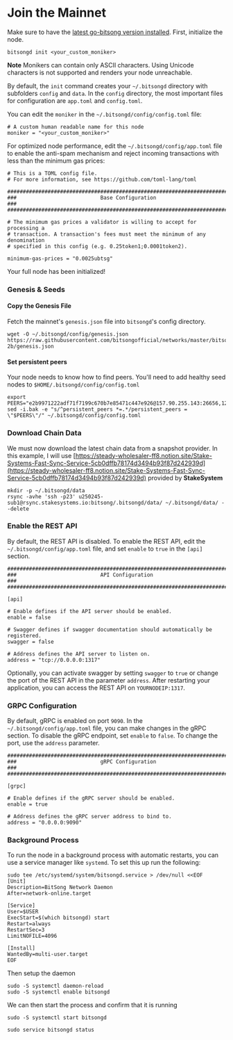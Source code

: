 # Join the Mainnet

Make sure to have the [latest go-bitsong version installed](install-go-bitsong.md). First, initialize the node.

```
bitsongd init <your_custom_moniker>
```

**Note** Monikers can contain only ASCII characters. Using Unicode characters is not supported and renders your node unreachable.

By default, the `init` command creates your `~/.bitsongd` directory with subfolders `config` and `data`. In the `config` directory, the most important files for configuration are `app.toml` and `config.toml`.

You can edit the `moniker` in the `~/.bitsongd/config/config.toml` file:

```
# A custom human readable name for this node
moniker = "<your_custom_moniker>"
```

For optimized node performance, edit the `~/.bitsongd/config/app.toml` file to enable the anti-spam mechanism and reject incoming transactions with less than the minimum gas prices:

```
# This is a TOML config file.
# For more information, see https://github.com/toml-lang/toml

###############################################################################
###                           Base Configuration                            ###
###############################################################################

# The minimum gas prices a validator is willing to accept for processing a
# transaction. A transaction's fees must meet the minimum of any denomination
# specified in this config (e.g. 0.25token1;0.0001token2).

minimum-gas-prices = "0.0025ubtsg"
```

Your full node has been initialized!

### Genesis & Seeds

#### Copy the Genesis File

Fetch the mainnet's `genesis.json` file into `bitsongd`'s config directory.

```
wget -O ~/.bitsongd/config/genesis.json https://raw.githubusercontent.com/bitsongofficial/networks/master/bitsong-2b/genesis.json
```

#### **Set persistent peers**

Your node needs to know how to find peers. You'll need to add healthy seed nodes to `$HOME/.bitsongd/config/config.toml`

```
export PEERS="e2b9971222adf71f7199c670b7e85471c447e926@157.90.255.143:26656,120740c15a8a19c232b1aa4d80b20de248b33db3@135.181.129.94:26656,d741773bc5eecbefb7b14fcca5e3e0fedd49d5a3@157.90.95.104:26656,6e93a30587671e2cecacbcbb27092809bb20249f@95.217.203.59:31656,adfe1cf240780cf8d58266171ced72fb4e9a7a6d@23.226.14.168:26656,f36d3a926ae0583e60f00e7bc54711f3cb7fe769@195.201.58.166:26656,9c9f030298bdda9ca69de7db8e9a3aef33972fba@135.181.16.236:31656,9806602afb65ba45d1048d65285d5c6e50285088@178.18.242.242:26656,4fdd438ea70927003022ecc308e36bc1924ec598@51.210.104.207:26656,3cf3effd3ecb33bdbb5c5e6528c88fde4869b97c@116.202.139.113:26656,075cf589e44c74687ef3a4df3a583f482bce57e0@46.166.143.79:26656,f9d318eaf38988ce2b65b795068d86b214866c91@141.94.170.26:26256,fa932748b327fdde6d235b28a9850f8b8bd3326a@95.217.119.101:31656,d52f6e4fe1819133474e977d7e1d73124d1f4af5@95.217.156.76:26656,5ebab02914638005773dac8026f441e06c115a44@74.207.226.176:26656,e5428ce29ccd26434828a577906ac9c413ca6a48@80.71.57.42:26656,2afc435e2246ff3f16ade85b52264367945d12b5@176.58.124.226:26656"
sed -i.bak -e "s/^persistent_peers *=.*/persistent_peers = \"$PEERS\"/" ~/.bitsongd/config/config.toml
```

### Download Chain Data <a href="#download-chain-data" id="download-chain-data"></a>

We must now download the latest chain data from a snapshot provider. In this example, I will use [https://steady-wholesaler-ff8.notion.site/Stake-Systems-Fast-Sync-Service-5cb0dffb78174d3494b93f87d242939d](https://steady-wholesaler-ff8.notion.site/Stake-Systems-Fast-Sync-Service-5cb0dffb78174d3494b93f87d242939d) provided by **StakeSystem**

```
mkdir -p ~/.bitsongd/data
rsync -avhe 'ssh -p23' u250245-sub1@rsync.stakesystems.io:bitsong/.bitsongd/data/ ~/.bitsongd/data/ --delete
```

### Enable the REST API <a href="#enable-the-rest-api" id="enable-the-rest-api"></a>

By default, the REST API is disabled. To enable the REST API, edit the `~/.bitsongd/config/app.toml` file, and set `enable` to `true` in the `[api]` section.

```
###############################################################################
###                           API Configuration                             ###
###############################################################################

[api]

# Enable defines if the API server should be enabled.
enable = false

# Swagger defines if swagger documentation should automatically be registered.
swagger = false

# Address defines the API server to listen on.
address = "tcp://0.0.0.0:1317"
```

Optionally, you can activate swagger by setting `swagger` to `true` or change the port of the REST API in the parameter `address`. After restarting your application, you can access the REST API on `YOURNODEIP:1317`.

### GRPC Configuration <a href="#grpc-configuration" id="grpc-configuration"></a>

By default, gRPC is enabled on port `9090`. In the `~/.bitsongd/config/app.toml` file, you can make changes in the gRPC section. To disable the gRPC endpoint, set `enable` to `false`. To change the port, use the `address` parameter.

```
###############################################################################
###                           gRPC Configuration                            ###
###############################################################################

[grpc]

# Enable defines if the gRPC server should be enabled.
enable = true

# Address defines the gRPC server address to bind to.
address = "0.0.0.0:9090"
```

### Background Process <a href="#background-process" id="background-process"></a>

To run the node in a background process with automatic restarts, you can use a service manager like `systemd`. To set this up run the following:

```
sudo tee /etc/systemd/system/bitsongd.service > /dev/null <<EOF  
[Unit]
Description=BitSong Network Daemon
After=network-online.target

[Service]
User=$USER
ExecStart=$(which bitsongd) start
Restart=always
RestartSec=3
LimitNOFILE=4096

[Install]
WantedBy=multi-user.target
EOF

```

Then setup the daemon

```
sudo -S systemctl daemon-reload
sudo -S systemctl enable bitsongd
```

We can then start the process and confirm that it is running

```
sudo -S systemctl start bitsongd

sudo service bitsongd status
```

